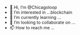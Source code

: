 - 👋 Hi, I’m @Chicagoloop
- 👀 I’m interested in ...blockchain
- 🌱 I’m currently learning ...
- 💞️ I’m looking to collaborate on ...
- 📫 How to reach me ...

<!---
Chicagoloop/Chicagoloop is a ✨ special ✨ repository because its `README.md` (this file) appears on your GitHub profile.
You can click the Preview link to take a look at your changes.
--->
